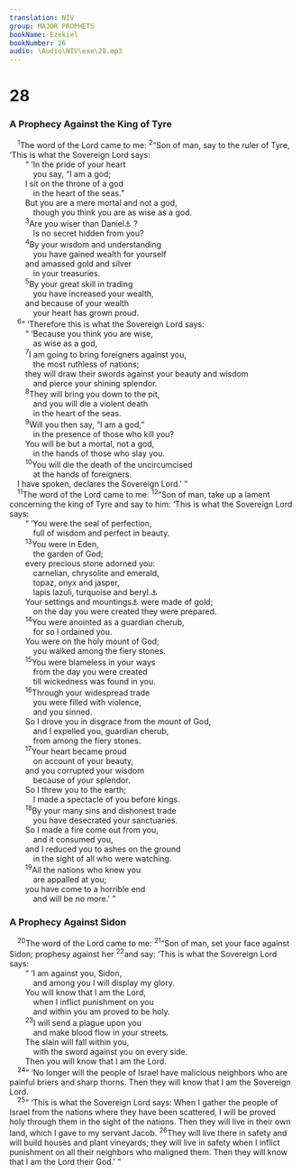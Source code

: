 ```yaml
---
translation: NIV
group: MAJOR PROPHETS
bookName: Ezekiel 
bookNumber: 26
audio: \Audio\NIV\exe\28.mp3
---
```


<div class="title"><h1>28</h1><h3>A Prophecy Against the King of Tyre </h3></div>
<span class="verse exe_28_1"> <sup>1</sup>The word of the Lord came to me: </span>
<span class="verse exe_28_2"><sup>2</sup>“Son of man, say to the ruler of Tyre, ‘This is what the Sovereign Lord says: <br/>  “ ‘In the pride of your heart <br/>   you say, “I am a god; <br/>  I sit on the throne of a god <br/>   in the heart of the seas.” <br/>  But you are a mere mortal and not a god, <br/>   though you think you are as wise as a god. <br/></span>
<span class="verse exe_28_3">  <sup>3</sup>Are you wiser than Daniel<a data-toggle="tooltip" data-placement="bottom" title="Or Danel , a man of renown in ancient literature">⚓</a> ? <br/>   Is no secret hidden from you? <br/></span>
<span class="verse exe_28_4">  <sup>4</sup>By your wisdom and understanding <br/>   you have gained wealth for yourself <br/>  and amassed gold and silver <br/>   in your treasuries. <br/></span>
<span class="verse exe_28_5">  <sup>5</sup>By your great skill in trading <br/>   you have increased your wealth, <br/>  and because of your wealth <br/>   your heart has grown proud. <br/></span>
<span class="verse exe_28_6"> <sup>6</sup>“ ‘Therefore this is what the Sovereign Lord says: <br/>  “ ‘Because you think you are wise, <br/>   as wise as a god, <br/></span>
<span class="verse exe_28_7">  <sup>7</sup>I am going to bring foreigners against you, <br/>   the most ruthless of nations; <br/>  they will draw their swords against your beauty and wisdom <br/>   and pierce your shining splendor. <br/></span>
<span class="verse exe_28_8">  <sup>8</sup>They will bring you down to the pit, <br/>   and you will die a violent death <br/>   in the heart of the seas. <br/></span>
<span class="verse exe_28_9">  <sup>9</sup>Will you then say, “I am a god,” <br/>   in the presence of those who kill you? <br/>  You will be but a mortal, not a god, <br/>   in the hands of those who slay you. <br/></span>
<span class="verse exe_28_10">  <sup>10</sup>You will die the death of the uncircumcised <br/>   at the hands of foreigners. <br/> I have spoken, declares the Sovereign Lord.’ ” <br/></span>
<span class="verse exe_28_11"> <sup>11</sup>The word of the Lord came to me: </span>
<span class="verse exe_28_12"><sup>12</sup>“Son of man, take up a lament concerning the king of Tyre and say to him: ‘This is what the Sovereign Lord says: <br/>  “ ‘You were the seal of perfection, <br/>   full of wisdom and perfect in beauty. <br/></span>
<span class="verse exe_28_13">  <sup>13</sup>You were in Eden, <br/>   the garden of God; <br/>  every precious stone adorned you: <br/>   carnelian, chrysolite and emerald, <br/>   topaz, onyx and jasper, <br/>   lapis lazuli, turquoise and beryl.<a data-toggle="tooltip" data-placement="bottom" title="The precise identification of some of these precious stones is uncertain.">⚓</a><br/>  Your settings and mountings<a data-toggle="tooltip" data-placement="bottom" title="The meaning of the Hebrew for this phrase is uncertain.">⚓</a> were made of gold; <br/>   on the day you were created they were prepared. <br/></span>
<span class="verse exe_28_14">  <sup>14</sup>You were anointed as a guardian cherub, <br/>   for so I ordained you. <br/>  You were on the holy mount of God; <br/>   you walked among the fiery stones. <br/></span>
<span class="verse exe_28_15">  <sup>15</sup>You were blameless in your ways <br/>   from the day you were created <br/>   till wickedness was found in you. <br/></span>
<span class="verse exe_28_16">  <sup>16</sup>Through your widespread trade <br/>   you were filled with violence, <br/>   and you sinned. <br/>  So I drove you in disgrace from the mount of God, <br/>   and I expelled you, guardian cherub, <br/>   from among the fiery stones. <br/></span>
<span class="verse exe_28_17">  <sup>17</sup>Your heart became proud <br/>   on account of your beauty, <br/>  and you corrupted your wisdom <br/>   because of your splendor. <br/>  So I threw you to the earth; <br/>   I made a spectacle of you before kings. <br/></span>
<span class="verse exe_28_18">  <sup>18</sup>By your many sins and dishonest trade <br/>   you have desecrated your sanctuaries. <br/>  So I made a fire come out from you, <br/>   and it consumed you, <br/>  and I reduced you to ashes on the ground <br/>   in the sight of all who were watching. <br/></span>
<span class="verse exe_28_19">  <sup>19</sup>All the nations who knew you <br/>   are appalled at you; <br/>  you have come to a horrible end <br/>   and will be no more.’ ” <br/></span>
<div class="title"><h3>A Prophecy Against Sidon </h3></div>
<span class="verse exe_28_20"> <sup>20</sup>The word of the Lord came to me: </span>
<span class="verse exe_28_21"><sup>21</sup>“Son of man, set your face against Sidon; prophesy against her </span>
<span class="verse exe_28_22"><sup>22</sup>and say: ‘This is what the Sovereign Lord says: <br/>  “ ‘I am against you, Sidon, <br/>   and among you I will display my glory. <br/>  You will know that I am the Lord, <br/>   when I inflict punishment on you <br/>   and within you am proved to be holy. <br/></span>
<span class="verse exe_28_23">  <sup>23</sup>I will send a plague upon you <br/>   and make blood flow in your streets. <br/>  The slain will fall within you, <br/>   with the sword against you on every side. <br/>  Then you will know that I am the Lord. <br/></span>
<span class="verse exe_28_24"> <sup>24</sup>“ ‘No longer will the people of Israel have malicious neighbors who are painful briers and sharp thorns. Then they will know that I am the Sovereign Lord. <br/></span>
<span class="verse exe_28_25"> <sup>25</sup>“ ‘This is what the Sovereign Lord says: When I gather the people of Israel from the nations where they have been scattered, I will be proved holy through them in the sight of the nations. Then they will live in their own land, which I gave to my servant Jacob. </span>
<span class="verse exe_28_26"><sup>26</sup>They will live there in safety and will build houses and plant vineyards; they will live in safety when I inflict punishment on all their neighbors who maligned them. Then they will know that I am the Lord their God.’ ” <br/></span>
